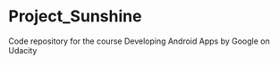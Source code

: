 Project_Sunshine
================

Code repository for the course Developing Android Apps by Google on Udacity
